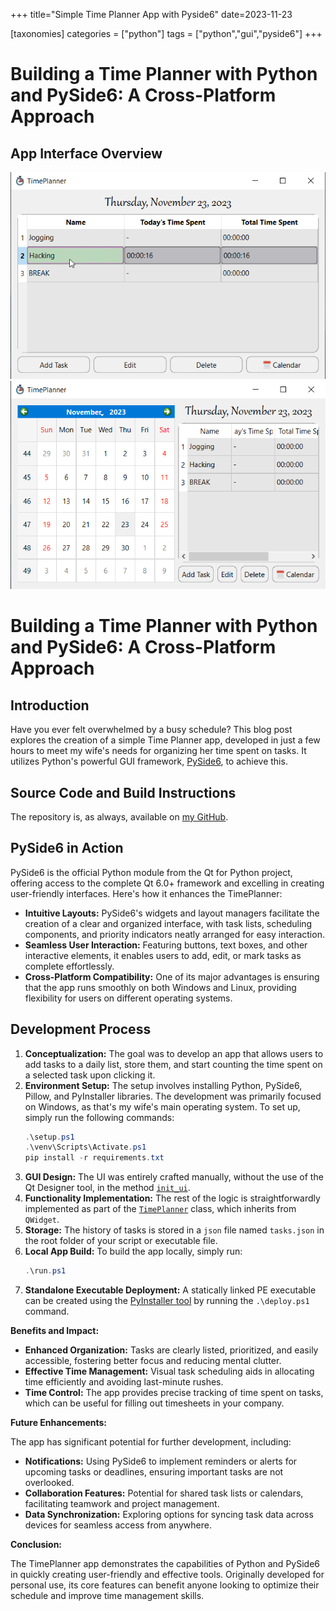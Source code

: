 +++
title="Simple Time Planner App with Pyside6"
date=2023-11-23

[taxonomies]
categories = ["python"]
tags = ["python","gui","pyside6"]
+++

# Building a Time Planner with Python and PySide6: A Cross-Platform Approach

## App Interface Overview
![Time Planner app](../other/media/time_planner_app/TimePlanner1.png)
![Task configuration widget](../other/media/time_planner_app/TimePlanner2.png)

# Building a Time Planner with Python and PySide6: A Cross-Platform Approach

## Introduction

Have you ever felt overwhelmed by a busy schedule? This blog post explores the creation of a simple Time Planner app, developed in just a few hours to meet my wife's needs for organizing her time spent on tasks. It utilizes Python's powerful GUI framework, [PySide6](https://doc.qt.io/qtforpython-6/), to achieve this.

## Source Code and Build Instructions

The repository is, as always, available on [my GitHub](https://github.com/luk6xff/TimePlanner).

## PySide6 in Action

PySide6 is the official Python module from the Qt for Python project, offering access to the complete Qt 6.0+ framework and excelling in creating user-friendly interfaces. Here's how it enhances the TimePlanner:

- **Intuitive Layouts:** PySide6's widgets and layout managers facilitate the creation of a clear and organized interface, with task lists, scheduling components, and priority indicators neatly arranged for easy interaction.
- **Seamless User Interaction:** Featuring buttons, text boxes, and other interactive elements, it enables users to add, edit, or mark tasks as complete effortlessly.
- **Cross-Platform Compatibility:** One of its major advantages is ensuring that the app runs smoothly on both Windows and Linux, providing flexibility for users on different operating systems.

## Development Process

1. **Conceptualization:** The goal was to develop an app that allows users to add tasks to a daily list, store them, and start counting the time spent on a selected task upon clicking it.
2. **Environment Setup:** The setup involves installing Python, PySide6, Pillow, and PyInstaller libraries. The development was primarily focused on Windows, as that's my wife's main operating system. To set up, simply run the following commands:
   ```ps1
   .\setup.ps1
   .\venv\Scripts\Activate.ps1
   pip install -r requirements.txt
   ```
3. **GUI Design:** The UI was entirely crafted manually, without the use of the Qt Designer tool, in the method [`init_ui`](https://github.com/luk6xff/TimePlanner/blob/master/main.py#L60).
4. **Functionality Implementation:** The rest of the logic is straightforwardly implemented as part of the [`TimePlanner`](https://github.com/luk6xff/TimePlanner/blob/master/main.py#L25) class, which inherits from `QWidget`.
5. **Storage:** The history of tasks is stored in a `json` file named `tasks.json` in the root folder of your script or executable file.
6. **Local App Build:** To build the app locally, simply run:
   ```ps1
   .\run.ps1
   ```
7. **Standalone Executable Deployment:** A statically linked PE executable can be created using the [PyInstaller tool](https://pyinstaller.org/en/stable/) by running the `.\deploy.ps1` command.

**Benefits and Impact:**

- **Enhanced Organization:** Tasks are clearly listed, prioritized, and easily accessible, fostering better focus and reducing mental clutter.
- **Effective Time Management:** Visual task scheduling aids in allocating time efficiently and avoiding last-minute rushes.
- **Time Control:** The app provides precise tracking of time spent on tasks, which can be useful for filling out timesheets in your company.

**Future Enhancements:**

The app has significant potential for further development, including:

- **Notifications:** Using PySide6 to implement reminders or alerts for upcoming tasks or deadlines, ensuring important tasks are not overlooked.
- **Collaboration Features:** Potential for shared task lists or calendars, facilitating teamwork and project management.
- **Data Synchronization:** Exploring options for syncing task data across devices for seamless access from anywhere.

**Conclusion:**

The TimePlanner app demonstrates the capabilities of Python and PySide6 in quickly creating user-friendly and effective tools. Originally developed for personal use, its core features can benefit anyone looking to optimize their schedule and improve time management skills.
